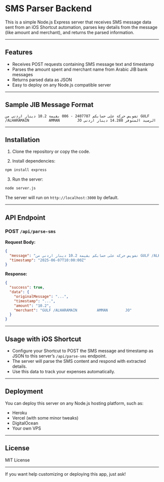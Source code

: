 # SMS Parser Backend

This is a simple Node.js Express server that receives SMS message data sent from an iOS Shortcut automation, parses key details from the message (like amount and merchant), and returns the parsed information.

---

## Features

- Receives POST requests containing SMS message text and timestamp
- Parses the amount spent and merchant name from Arabic JIB bank messages
- Returns parsed data as JSON
- Easy to deploy on any Node.js compatible server

---

## Sample JIB Message Format

```
تفويض حركة على حسابكم 2407787 - 006 بقيمة 10.2 دينار اردني من GULF /ALHARAMAIN         AMMAN        JO الرصيد المتوفر 14.288 دينار اردني
```

---

## Installation

1. Clone the repository or copy the code.

2. Install dependencies:

```bash
npm install express
```

3. Run the server:

```bash
node server.js
```

The server will run on `http://localhost:3000` by default.

---

## API Endpoint

### POST `/api/parse-sms`

**Request Body:**

```json
{
  "message": "تفويض حركة على حسابكم بقيمة 10.2 دينار اردني من GULF /ALHARAMAIN         AMMAN        JO الرصيد المتوفر 14.288 دينار اردني",
  "timestamp": "2025-06-07T10:00:00Z"
}
```

**Response:**

```json
{
  "success": true,
  "data": {
    "originalMessage": "...",
    "timestamp": "...",
    "amount": "10.2",
    "merchant": "GULF /ALHARAMAIN         AMMAN        JO"
  }
}
```

---

## Usage with iOS Shortcut

- Configure your Shortcut to POST the SMS message and timestamp as JSON to this server’s `/api/parse-sms` endpoint.
- The server will parse the SMS content and respond with extracted details.
- Use this data to track your expenses automatically.

---

## Deployment

You can deploy this server on any Node.js hosting platform, such as:

- Heroku
- Vercel (with some minor tweaks)
- DigitalOcean
- Your own VPS

---

## License

MIT License

---

If you want help customizing or deploying this app, just ask!
